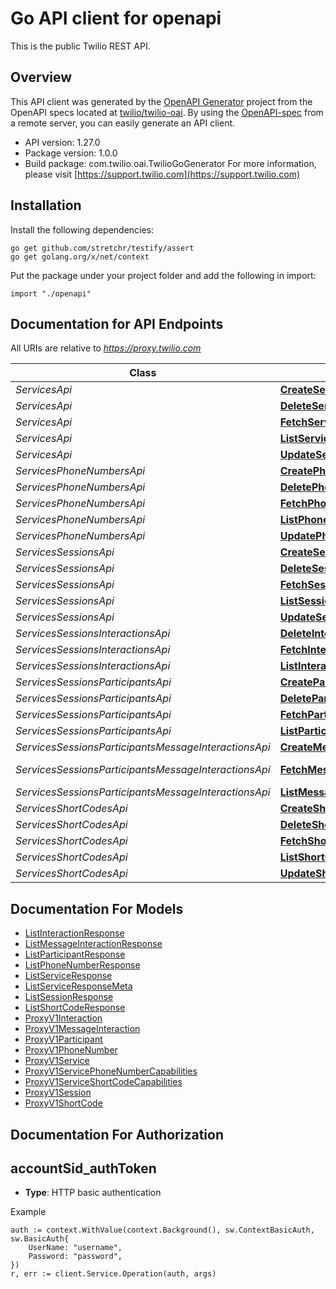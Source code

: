# Go API client for openapi

This is the public Twilio REST API.

## Overview
This API client was generated by the [OpenAPI Generator](https://openapi-generator.tech) project from the OpenAPI specs located at [twilio/twilio-oai](https://github.com/twilio/twilio-oai/tree/main/spec).  By using the [OpenAPI-spec](https://www.openapis.org/) from a remote server, you can easily generate an API client.

- API version: 1.27.0
- Package version: 1.0.0
- Build package: com.twilio.oai.TwilioGoGenerator
For more information, please visit [https://support.twilio.com](https://support.twilio.com)

## Installation

Install the following dependencies:

```shell
go get github.com/stretchr/testify/assert
go get golang.org/x/net/context
```

Put the package under your project folder and add the following in import:

```golang
import "./openapi"
```

## Documentation for API Endpoints

All URIs are relative to *https://proxy.twilio.com*

Class | Method | HTTP request | Description
------------ | ------------- | ------------- | -------------
*ServicesApi* | [**CreateService**](docs/ServicesApi.md#createservice) | **Post** /v1/Services | 
*ServicesApi* | [**DeleteService**](docs/ServicesApi.md#deleteservice) | **Delete** /v1/Services/{Sid} | 
*ServicesApi* | [**FetchService**](docs/ServicesApi.md#fetchservice) | **Get** /v1/Services/{Sid} | 
*ServicesApi* | [**ListService**](docs/ServicesApi.md#listservice) | **Get** /v1/Services | 
*ServicesApi* | [**UpdateService**](docs/ServicesApi.md#updateservice) | **Post** /v1/Services/{Sid} | 
*ServicesPhoneNumbersApi* | [**CreatePhoneNumber**](docs/ServicesPhoneNumbersApi.md#createphonenumber) | **Post** /v1/Services/{ServiceSid}/PhoneNumbers | 
*ServicesPhoneNumbersApi* | [**DeletePhoneNumber**](docs/ServicesPhoneNumbersApi.md#deletephonenumber) | **Delete** /v1/Services/{ServiceSid}/PhoneNumbers/{Sid} | 
*ServicesPhoneNumbersApi* | [**FetchPhoneNumber**](docs/ServicesPhoneNumbersApi.md#fetchphonenumber) | **Get** /v1/Services/{ServiceSid}/PhoneNumbers/{Sid} | 
*ServicesPhoneNumbersApi* | [**ListPhoneNumber**](docs/ServicesPhoneNumbersApi.md#listphonenumber) | **Get** /v1/Services/{ServiceSid}/PhoneNumbers | 
*ServicesPhoneNumbersApi* | [**UpdatePhoneNumber**](docs/ServicesPhoneNumbersApi.md#updatephonenumber) | **Post** /v1/Services/{ServiceSid}/PhoneNumbers/{Sid} | 
*ServicesSessionsApi* | [**CreateSession**](docs/ServicesSessionsApi.md#createsession) | **Post** /v1/Services/{ServiceSid}/Sessions | 
*ServicesSessionsApi* | [**DeleteSession**](docs/ServicesSessionsApi.md#deletesession) | **Delete** /v1/Services/{ServiceSid}/Sessions/{Sid} | 
*ServicesSessionsApi* | [**FetchSession**](docs/ServicesSessionsApi.md#fetchsession) | **Get** /v1/Services/{ServiceSid}/Sessions/{Sid} | 
*ServicesSessionsApi* | [**ListSession**](docs/ServicesSessionsApi.md#listsession) | **Get** /v1/Services/{ServiceSid}/Sessions | 
*ServicesSessionsApi* | [**UpdateSession**](docs/ServicesSessionsApi.md#updatesession) | **Post** /v1/Services/{ServiceSid}/Sessions/{Sid} | 
*ServicesSessionsInteractionsApi* | [**DeleteInteraction**](docs/ServicesSessionsInteractionsApi.md#deleteinteraction) | **Delete** /v1/Services/{ServiceSid}/Sessions/{SessionSid}/Interactions/{Sid} | 
*ServicesSessionsInteractionsApi* | [**FetchInteraction**](docs/ServicesSessionsInteractionsApi.md#fetchinteraction) | **Get** /v1/Services/{ServiceSid}/Sessions/{SessionSid}/Interactions/{Sid} | 
*ServicesSessionsInteractionsApi* | [**ListInteraction**](docs/ServicesSessionsInteractionsApi.md#listinteraction) | **Get** /v1/Services/{ServiceSid}/Sessions/{SessionSid}/Interactions | 
*ServicesSessionsParticipantsApi* | [**CreateParticipant**](docs/ServicesSessionsParticipantsApi.md#createparticipant) | **Post** /v1/Services/{ServiceSid}/Sessions/{SessionSid}/Participants | 
*ServicesSessionsParticipantsApi* | [**DeleteParticipant**](docs/ServicesSessionsParticipantsApi.md#deleteparticipant) | **Delete** /v1/Services/{ServiceSid}/Sessions/{SessionSid}/Participants/{Sid} | 
*ServicesSessionsParticipantsApi* | [**FetchParticipant**](docs/ServicesSessionsParticipantsApi.md#fetchparticipant) | **Get** /v1/Services/{ServiceSid}/Sessions/{SessionSid}/Participants/{Sid} | 
*ServicesSessionsParticipantsApi* | [**ListParticipant**](docs/ServicesSessionsParticipantsApi.md#listparticipant) | **Get** /v1/Services/{ServiceSid}/Sessions/{SessionSid}/Participants | 
*ServicesSessionsParticipantsMessageInteractionsApi* | [**CreateMessageInteraction**](docs/ServicesSessionsParticipantsMessageInteractionsApi.md#createmessageinteraction) | **Post** /v1/Services/{ServiceSid}/Sessions/{SessionSid}/Participants/{ParticipantSid}/MessageInteractions | 
*ServicesSessionsParticipantsMessageInteractionsApi* | [**FetchMessageInteraction**](docs/ServicesSessionsParticipantsMessageInteractionsApi.md#fetchmessageinteraction) | **Get** /v1/Services/{ServiceSid}/Sessions/{SessionSid}/Participants/{ParticipantSid}/MessageInteractions/{Sid} | 
*ServicesSessionsParticipantsMessageInteractionsApi* | [**ListMessageInteraction**](docs/ServicesSessionsParticipantsMessageInteractionsApi.md#listmessageinteraction) | **Get** /v1/Services/{ServiceSid}/Sessions/{SessionSid}/Participants/{ParticipantSid}/MessageInteractions | 
*ServicesShortCodesApi* | [**CreateShortCode**](docs/ServicesShortCodesApi.md#createshortcode) | **Post** /v1/Services/{ServiceSid}/ShortCodes | 
*ServicesShortCodesApi* | [**DeleteShortCode**](docs/ServicesShortCodesApi.md#deleteshortcode) | **Delete** /v1/Services/{ServiceSid}/ShortCodes/{Sid} | 
*ServicesShortCodesApi* | [**FetchShortCode**](docs/ServicesShortCodesApi.md#fetchshortcode) | **Get** /v1/Services/{ServiceSid}/ShortCodes/{Sid} | 
*ServicesShortCodesApi* | [**ListShortCode**](docs/ServicesShortCodesApi.md#listshortcode) | **Get** /v1/Services/{ServiceSid}/ShortCodes | 
*ServicesShortCodesApi* | [**UpdateShortCode**](docs/ServicesShortCodesApi.md#updateshortcode) | **Post** /v1/Services/{ServiceSid}/ShortCodes/{Sid} | 


## Documentation For Models

 - [ListInteractionResponse](docs/ListInteractionResponse.md)
 - [ListMessageInteractionResponse](docs/ListMessageInteractionResponse.md)
 - [ListParticipantResponse](docs/ListParticipantResponse.md)
 - [ListPhoneNumberResponse](docs/ListPhoneNumberResponse.md)
 - [ListServiceResponse](docs/ListServiceResponse.md)
 - [ListServiceResponseMeta](docs/ListServiceResponseMeta.md)
 - [ListSessionResponse](docs/ListSessionResponse.md)
 - [ListShortCodeResponse](docs/ListShortCodeResponse.md)
 - [ProxyV1Interaction](docs/ProxyV1Interaction.md)
 - [ProxyV1MessageInteraction](docs/ProxyV1MessageInteraction.md)
 - [ProxyV1Participant](docs/ProxyV1Participant.md)
 - [ProxyV1PhoneNumber](docs/ProxyV1PhoneNumber.md)
 - [ProxyV1Service](docs/ProxyV1Service.md)
 - [ProxyV1ServicePhoneNumberCapabilities](docs/ProxyV1ServicePhoneNumberCapabilities.md)
 - [ProxyV1ServiceShortCodeCapabilities](docs/ProxyV1ServiceShortCodeCapabilities.md)
 - [ProxyV1Session](docs/ProxyV1Session.md)
 - [ProxyV1ShortCode](docs/ProxyV1ShortCode.md)


## Documentation For Authorization



## accountSid_authToken

- **Type**: HTTP basic authentication

Example

```golang
auth := context.WithValue(context.Background(), sw.ContextBasicAuth, sw.BasicAuth{
    UserName: "username",
    Password: "password",
})
r, err := client.Service.Operation(auth, args)
```

